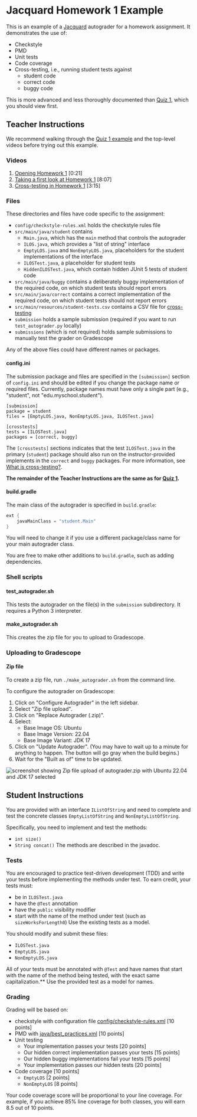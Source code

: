 # Jacquard Homework 1 Example

This is an example of a [Jacquard](https://github.com/espertus/jacquard)
autograder for a homework assignment. It demonstrates the use of:

* Checkstyle
* PMD
* Unit tests
* Code coverage
* Cross-testing, i.e., running student tests against
    * student code
    * correct code
    * buggy code
 
This is more advanced and less thoroughly documented than [Quiz 1](../quiz1/README.md), which you should
view first.

## Teacher Instructions

We recommend walking through the [Quiz 1 example](../quiz1/README.md) and the top-level
videos before trying out this example.

### Videos

1. [Opening Homework 1](https://northeastern.hosted.panopto.com/Panopto/Pages/Viewer.aspx?id=b6ecb9d2-9a9b-4485-b394-b06a01300872) [0:21]
2. [Taking a first look at Homework 1](https://northeastern.hosted.panopto.com/Panopto/Pages/Viewer.aspx?id=ba36573d-dd4a-493d-8b3d-b06a0181c9ff) [8:07]
3. [Cross-testing in Homework 1](https://northeastern.hosted.panopto.com/Panopto/Pages/Viewer.aspx?id=165ca9fa-98eb-4f0f-8841-b069013430c5) [3:15]

### Files

These directories and files have code specific to the assignment:

* `config/checkstyle-rules.xml` holds the checkstyle rules file
* `src/main/java/student` contains
    * `Main.java`, which has the `main` method that controls the autograder
    * `ILOS.java`, which provides a "list of string" interface
    * `EmptyLOS.java` and `NonEmptyLOS.java`, placeholders for the student
      implementations of the interface
    * `ILOSTest.java`, a placeholder for student tests
    * `HiddenILOSTest.java`, which contain hidden JUnit 5 tests of student code
* `src/main/java/buggy` contains a deliberately buggy implementation of the
  required code, on which student tests should report errors
* `src/main/java/correct` contains a correct implementation of the required
  code, on which student tests should not report errors
* `src/main/resources/student-tests.csv` contains a CSV file for [cross-testing](https://github.com/espertus/jacquard-examples/blob/main/README.md#what-is-cross-testing)
* `submission` holds a sample submission (required if you want to run
  `test_autograder.py` locally)
* `submissions` (which is not required) holds sample submissions to manually
  test the grader on Gradescope

Any of the above files could have different names or packages.

#### config.ini

The submission package and files are specified in the `[submission]` section of
`config.ini` and should be edited if you change the package name or required
files. Currently, package names must have only a single part (e.g., "student",
not "edu.myschool.student").

```
[submission]
package = student
files = [EmptyLOS.java, NonEmptyLOS.java, ILOSTest.java]

[crosstests]
tests = [ILOSTest.java]
packages = [correct, buggy]
```

The `[crosstests]` sections indicates that the test `ILOSTest.java` in the
primary (`student`) package should also run on the instructor-provided
implements in the `correct` and `buggy` packages. For more information, see
[What is cross-testing?](https://github.com/espertus/jacquard-examples/blob/main/README.md#what-is-cross-testing).

**The remainder of the Teacher Instructions are the same as
for [Quiz 1](../quiz1).**

#### build.gradle

The main class of the autograder is specified in `build.gradle`:

```groovy
ext {
    javaMainClass = "student.Main"
}
```

You will need to change it if you use a different package/class name for
your main autograder class.

You are free to make other additions to `build.gradle`, such as adding
dependencies.

### Shell scripts

#### test_autograder.sh

This tests the autograder on the file(s) in the `submission` subdirectory.
It requires a Python 3 interpreter.

#### make_autograder.sh

This creates the zip file for you to upload to Gradescope.

### Uploading to Gradescope

#### Zip file

To create a zip file, run `./make_autograder.sh` from the command line.

To configure the autograder on Gradescope:

1. Click on "Configure Autograder" in the left sidebar.
2. Select "Zip file upload".
3. Click on "Replace Autograder (.zip)".
4. Select:
    * Base Image OS: Ubuntu
    * Base Image Version: 22.04
    * Base Image Variant: JDK 17
5. Click on "Update Autograder". (You may have to wait up to a minute for
   anything to happen. The button will go gray when the build begins.)
6. Wait for the "Built as of" time to be updated.

![screenshot showing Zip file upload of autograder.zip with Ubuntu 22.04 and
JDK 17 selected](../images/configure-autograder.png)

## Student Instructions

You are provided with an interface `IListOfString` and need to complete and
test the concrete classes `EmptyListOfString` and `NonEmptyListOfString`.

Specifically, you need to implement and test the methods:

* `int size()`
* `String concat()`
  The methods are described in the javadoc.

### Tests

You are encouraged to practice test-driven development (TDD) and write
your tests before implementing the methods under test. To earn credit,
your tests must:

* be in `ILOSTest.java`
* have the `@Test` annotation
* have the `public` visibility modifier
* start with the name of the method under test (such
  as `sizeWorksForLength0`)
  Use the existing tests as a model.

You should modify and submit these files:

* `ILOSTest.java`
* `EmptyLOS.java`
* `NonEmptyLOS.java`

All of your tests must be annotated with `@Test` and have names that start
with the name of the method being tested, with the exact same capitalization.**
Use the provided test as a model for names.

### Grading

Grading will be based on:

* checkstyle with configuration
  file [config/checkstyle-rules.xml](config/checkstyle-rules.xml) [10 points]
* PMD
  with [java/best_practices.xml](https://docs.pmd-code.org/latest/pmd_rules_java_bestpractices.html) [10 points]
* Unit testing
    * Your implementation passes your tests [20 points]
    * Our hidden correct implementation passes your tests [15 points]
    * Our hidden buggy implementations fail your tests [15 points]
    * Your implementation passes our hidden tests [20 points]
* Code coverage [10 points]
    * `EmptyLOS` [2 points]
    * `NonEmptyLOS` [8 points]

Your code coverage score will be proportional to your line coverage.
For example, if you achieve 85% line coverage for both classes, you will earn
8.5 out of 10 points.
